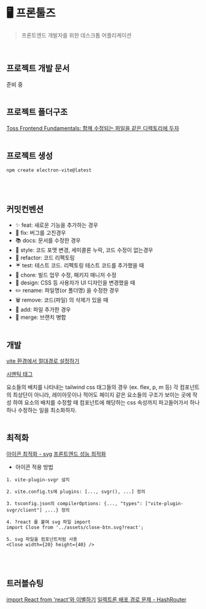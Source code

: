 # 🖥️ 프론툴즈

> 프론트엔드 개발자를 위한 데스크톱 어플리케이션

<br />

## 프로젝트 개발 문서

준비 중
<br /><br />

## 프로젝트 폴더구조

[Toss Frontend Fundamentals: 함께 수정되는 파일을 같은 디렉토리에 두자](https://frontend-fundamentals.com/code/examples/code-directory.html)
<br /><br />

## 프로젝트 생성

```
npm create electron-vite@latest
```

<br /><br />

## 커밋컨벤션

- ✨ feat: 새로운 기능을 추가하는 경우
- 🐞 fix: 버그를 고친경우
- 📚 docs: 문서를 수정한 경우
- 📝 style: 코드 포맷 변경, 세미콜론 누락, 코드 수정이 없는경우
- 🔨 refactor: 코드 리펙토링
- ☔ test: 테스트 코드. 리펙토링 테스트 코드를 추가했을 때
- 🧹 chore: 빌드 업무 수정, 패키지 매니저 수정
- 💄 design: CSS 등 사용자가 UI 디자인을 변경했을 때
- ✏️ rename: 파일명(or 폴더명) 을 수정한 경우
- 🗑️ remove: 코드(파일) 의 삭제가 있을 때
- 🌱 add: 파일 추가한 경우
- 🔀 merge: 브랜치 병합
  <br /><br />

## 개발

[vite 환경에서 절대경로 설정하기](https://velog.io/@hunmok1027/vite-%EC%97%90%EC%84%9C-%EC%A0%88%EB%8C%80%EA%B2%BD%EB%A1%9C-%EC%84%A4%EC%A0%95%ED%95%98%EA%B8%B0)

[시멘틱 태그](https://seo.tbwakorea.com/blog/what-is-semantic-tag/)

요소들의 배치를 나타내는 tailwind css 태그들의 경우 (ex. flex, p, m 등) 각 컴포넌트의 최상단이 아니라, 레이아웃이나 적어도 페이지 같은 요소들의 구조가 보이는 곳에 작성 하여 요소의 배치를 수정할 때 컴포넌트에 해당하는 css 속성까지 파고들어가서 하나하나 수정하는 일을 최소화하자.
<br /><br />

## 최적화

[아이콘 최적화 - svg](https://yozm.wishket.com/magazine/detail/2252/)
[프론트엔드 성능 최적화](https://east-star.tistory.com/36)

- 아이콘 적용 방법

```
1. vite-plugin-svgr 설치

2. vite.config.ts에 plugins: [..., svgr(), ...] 정의

3. tsconfig.json의 compilerOptions: {..., "types": ["vite-plugin-svgr/client"] ,...} 정의

4. ?react 를 붙여 svg 파일 import
import Close from '../assets/close-btn.svg?react';

5. svg 파일을 컴포넌트처럼 사용
<Close width={20} height={40} />
```

<br /><br />

## 트러블슈팅

[import React from 'react'와 이별하기](https://summermong.tistory.com/504)
[일렉트론 배포 경로 문제 - HashRouter](https://code-nen.tistory.com/125)
<br /><br />
